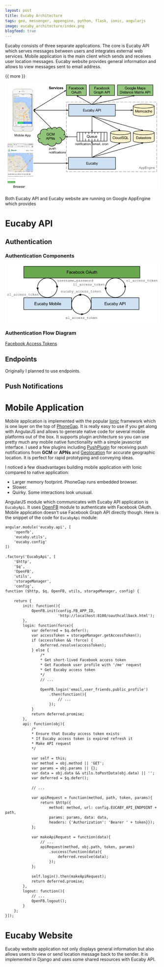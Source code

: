 ```yaml
---
layout: post
title: Eucaby Architecture
tags: geo, messenger, appengine, python, flask, ionic, angularjs
image: eucaby_architecture/index.png
blogfeed: true
---
```


Eucaby consists of three separate applications. The core is Eucaby API which serves messages between users and integrates external web services. Mobile application is the main client which sends and receives user location messages. Eucaby website provides general information and allows to view messages sent to email address.

{{ more }}

![Eucaby Architecture][img-architecture]

Both Eucaby API and Eucaby website are running on Google AppEngine which provides 

# Eucaby API

## Authentication

### Authentication Components

![Eucaby Authentication][img-authentication]

### Authentication Flow Diagram

[Facebook Access Tokens][fb-access-tokens]

## Endpoints

Originally I planned to use endpoints.

## Push Notifications


# Mobile Application

Mobile application is implemented with the popular [Ionic][ionic] framework which is one layer on the top of [PhoneGap][phonegap]. It is really easy to use if you get along with AngularJS and allows to generate native code for several mobile platforms out of the box. It supports plugin architecture so you can use pretty much any mobile native functionality with a simple javascript interface. I used a few plugins including [PushPlugin][pushplugin] for receiving push notifications from **GCM** or **APNs** and [Geolocation][geolocation] for accurate geographic location. It is perfect for rapid prototyping and conveying ideas. 

I noticed a few disadvantages building mobile application with Ionic compared to native application:
* Larger memory footprint. PhoneGap runs embedded browser. 
* Slower. 
* Quirky. Some interactions look unusual. 

AngularJS module which communicates with Eucaby API application is `EucabyApi`. It uses [OpenFB][openfb] module to authenticate with Facebook OAuth. Mobile application doesn't use Facebook Graph API directly though. Here is the snippet of the code for `EucabyApi` module:

    angular.module('eucaby.api', [
        'openfb',
        'eucaby.utils',
        'eucaby.config'
    ])
    
    .factory('EucabyApi', [
        '$http',
        '$q',
        'OpenFB',
        'utils',
        'storageManager',
        'config',
    function ($http, $q, OpenFB, utils, storageManager, config) {
    
        return {
            init: function(){
                OpenFB.init(config.FB_APP_ID,
                            'http://localhost:8100/oauthcallback.html');
            },
            login: function(force){
                var deferred = $q.defer();
                var accessToken = storageManager.getAccessToken();
                if (accessToken && !force) {
                    deferred.resolve(accessToken);
                } else {
                    /*
                    * Get short-lived Facebook access token
                    * Get Facebook user profile with '/me' request
                    * Get Eucaby access token
                    */
                    // ...
    
                    OpenFB.login('email,user_friends,public_profile')
                        .then(function(){
                            // ...
                        });
                }
                return deferred.promise;
            },
            api: function(obj){
                /*
                * Ensure that Eucaby access token exists
                * If Eucaby access token is expired refresh it
                * Make API request
                */
            
                var self = this;
                var method = obj.method || 'GET';
                var params = obj.params || {};
                var data = obj.data && utils.toPostData(obj.data) || '';
                var deferred = $q.defer();
                
                // ...
                
                var apiRequest = function(method, path, token, params){
                    return $http({
                        method: method, url: config.EUCABY_API_ENDPOINT + path,
                        params: params, data: data,
                        headers: {'Authorization': 'Bearer ' + token}});
                };
                
                var makeApiRequest = function(data){
                    // ...
                    apiRequest(method, obj.path, token, params)
                        .success(function(data){
                            deferred.resolve(data);
                        });
                };
    
                self.login().then(makeApiRequest);
                return deferred.promise;
            },
            logout: function(){
                // ...
                OpenFB.logout();
            }
        };
    }]);


# Eucaby Website

Eucaby website application not only displays general information but also allows users to view or send location message back to the sender. It is implemented in Django and uses some shared resources with Eucaby API.

[img-index]: /img/eucaby_architecture/index.png
[img-authentication]: /img/eucaby_architecture/authentication.png
[img-authentication-flow]: /img/eucaby_architecture/authentication-flow.png
[img-architecture]: /img/eucaby_architecture/architecture.png
[fb-access-tokens]: https://developers.facebook.com/docs/facebook-login/access-tokens
[ionic]: http://ionicframework.com/
[phonegap]: http://phonegap.com/
[pushplugin]: https://github.com/phonegap-build/PushPlugin
[geolocation]: https://github.com/apache/cordova-plugin-geolocation
[openfb]: https://github.com/ccoenraets/OpenFB
[endpoints]: https://cloud.google.com/appengine/docs/python/endpoints/

